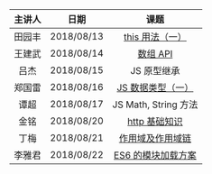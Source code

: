 | 主讲人 |    日期    |                                         课题                                         |
| :----: | :--------: | :----------------------------------------------------------------------------------: |
| 田园丰 | 2018/08/13 |          [this 用法（一）](https://juejin.im/post/5b91eec26fb9a05d07191da6)          |
| 王建武 | 2018/08/14 |                  [数组 API](https://www.jianshu.com/p/440c1ae2049d)                  |
|  吕杰  | 2018/08/15 |                                     JS 原型继承                                      |
| 郑国雷 | 2018/08/16 | [JS 数据类型（一）](https://github.com/MineHuicheng/MineHuicheng.github.io/issues/1) |
|  谭超  | 2018/08/17 |                                 JS Math, String 方法                                 |
|  金铭  | 2018/08/20 |               [http 基础知识](https://www.jianshu.com/p/a8eb6aef97cc)                |
|  丁梅  | 2018/08/21 |    [作用域及作用域链](https://blog.csdn.net/d1105260363/article/details/81979292)    |
| 李雅君 | 2018/08/22 |             [ES6 的模块加载方案](https://www.jianshu.com/p/39c40db654ab)             |
